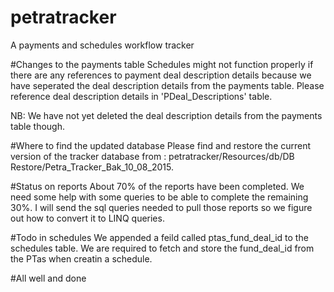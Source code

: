 # petratracker
A payments and schedules workflow tracker

#Changes to the payments table
Schedules might not function properly if there are any references to payment deal description details because we have seperated the deal description details from the payments table. Please reference deal description details in 'PDeal_Descriptions' table. 

NB: We have not yet deleted the deal description details from the payments table though.

#Where to find the updated database
Please find and restore the current version of the tracker database from :
petratracker/Resources/db/DB Restore/Petra_Tracker_Bak_10_08_2015.

#Status on reports
About 70% of the reports have been completed. We need some help with some queries to be able to complete the remaining 30%. I will send the sql queries needed to pull those reports so we figure out how to convert it to LINQ queries.

#Todo in schedules
We appended a feild called ptas_fund_deal_id to the schedules table. We are required to fetch and store the fund_deal_id from the PTas when creatin a schedule.

#All well and done

